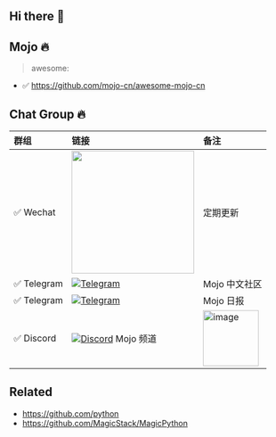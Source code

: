 ## Hi there 👋

<!--

**Here are some ideas to get you started:**

🙋‍♀️ A short introduction - what is your organization all about?
🌈 Contribution guidelines - how can the community get involved?
👩‍💻 Useful resources - where can the community find your docs? Is there anything else the community should know?
🍿 Fun facts - what does your team eat for breakfast?
🧙 Remember, you can do mighty things with the power of [Markdown](https://docs.github.com/github/writing-on-github/getting-started-with-writing-and-formatting-on-github/basic-writing-and-formatting-syntax)
-->


## Mojo 🔥

> awesome:

- ✅️ https://github.com/mojo-cn/awesome-mojo-cn

## Chat Group 🔥️ 


| 群组 | 链接     | 备注 |
| :--------------| :----------------- | :----------------- | 
| ✅️ Wechat | <img width="220" src="https://github.com/mojo-cn/.github/assets/3252130/b4eefb72-846b-4716-9aca-f4df341046be" /> | 定期更新 |
| ✅️ Telegram | [![Telegram](https://img.shields.io/badge/Telegram-MojoCN-%232CA5E0?logo=telegram)](https://t.me/MojoCN)  | Mojo 中文社区 |
| ✅️ Telegram | [![Telegram](https://img.shields.io/badge/Telegram-MojoDaily-%232CA5E0?logo=telegram)](https://t.me/MojoDaily)  | Mojo 日报 |
| ✅️ Discord | [![Discord](https://img.shields.io/badge/Discord-GossipCoder-%237289DA.svg?logo=discord&logoColor=white)](https://discord.gg/MnDA9pfWAW) Mojo 频道 | <img width="100" alt="image" src="https://user-images.githubusercontent.com/3252130/236632737-c26136c8-0984-477f-b7da-b5d76c65dec2.png"> |




## Related

- https://github.com/python
- https://github.com/MagicStack/MagicPython


